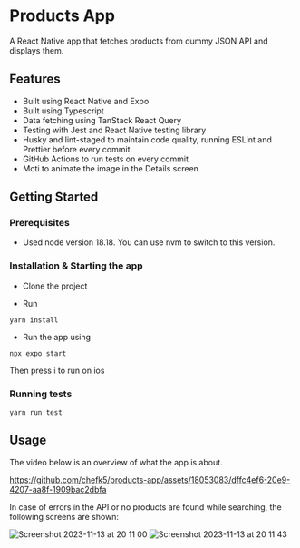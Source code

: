 # Products App

A React Native app that fetches products from dummy JSON API and displays them.

## Features

- Built using React Native and Expo
- Built using Typescript
- Data fetching using TanStack React Query
- Testing with Jest and React Native testing library
- Husky and lint-staged to maintain code quality, running ESLint and Prettier before every commit.
- GitHub Actions to run tests on every commit
- Moti to animate the image in the Details screen

## Getting Started

### Prerequisites

- Used node version 18.18. You can use nvm to switch to this version.

### Installation & Starting the app

- Clone the project

- Run

```
yarn install
```
- Run the app using
```
npx expo start
```
Then press i to run on ios

### Running tests
```
yarn run test
```

## Usage

The video below is an overview of what the app is about.

https://github.com/chefk5/products-app/assets/18053083/dffc4ef6-20e9-4207-aa8f-1909bac2dbfa


In case of errors in the API or no products are found while searching, the following screens are shown:

![Screenshot 2023-11-13 at 20 11 00](https://github.com/chefk5/products-app/assets/18053083/3d32514e-d05c-4e78-8bac-01ad0eddbf2c)
![Screenshot 2023-11-13 at 20 11 43](https://github.com/chefk5/products-app/assets/18053083/972badbf-f498-42b5-9f49-bcdec424a8c6)




